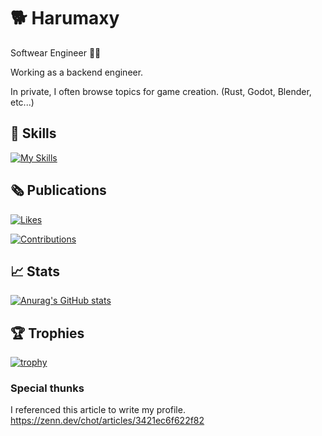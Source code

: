 # 🐕 Harumaxy

Softwear Engineer 👨‍💻

Working as a backend engineer.


In private, I often browse topics for game creation. (Rust, Godot, Blender, etc...)


## 🔧 Skills

[![My Skills](https://skillicons.dev/icons?i=js,ts,nodejs,elysia,deno,ocaml,godot,postgres,react,elixir,go)](https://skillicons.dev)

## 🗞️ Publications

[![Likes](https://badgen.org/img/zenn/submax/likes?style=for-the-badge)](https://zenn.dev/submax)


[![Contributions](https://badgen.org/img/qiita/harumaxy/contributions?style=for-the-badge)](https://qiita.com/harumaxy)

## 📈 Stats

[![Anurag's GitHub stats](https://github-readme-stats.vercel.app/api?username=harumaxy&theme=merko)](https://github.com/harumaxy/github-readme-stats)

## 🏆 Trophies

[![trophy](https://github-profile-trophy.vercel.app/?username=ryo-ma)](https://github.com/ryo-ma/github-profile-trophy)


### Special thunks

I referenced this article to write my profile.<br>https://zenn.dev/chot/articles/3421ec6f622f82

